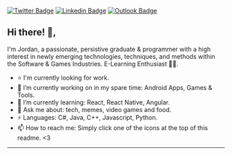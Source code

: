 [![Twitter Badge](https://img.shields.io/badge/Twitter-%40InfiniteShockz-informational)](https://twitter.com/InfiniteShockz) [![Linkedin Badge](https://img.shields.io/badge/LinkedIn-My%20LinkedIn-blue)](https://www.linkedin.com/in/jordan-mccann-b808b4156/)
[![Outlook Badge](https://img.shields.io/badge/Email-jordanmccann64%40outlook.com-blue)](mailto:jordanmccann64@outlook.com)

## Hi there! 👋, 
I'm Jordan, a passionate, persistive graduate & programmer with a high interest in newly emerging technologies, techniques, and methods within the Software & Games Industries. E-Learning Enthusiast 🏄‍♂️. 

- ⭐️ I'm currently looking for work.
- 🔭 I’m currently working on in my spare time: Android Apps, Games & Tools.
- 🌱 I’m currently learning: React, React Native, Angular.
- 💬 Ask me about: tech, memes, video games and food.
- ⚡ Languages: C#, Java, C++, Javascript, Python.
- 📫 How to reach me: Simply click one of the icons at the top of this readme. <3

---
<!--
**youugotssponged/youugotssponged** is a ✨ _special_ ✨ repository because its `README.md` (this file) appears on your GitHub profile.

Here are some ideas to get you started:

- 🔭 I’m currently working on ...
- 🌱 I’m currently learning ...
- 👯 I’m looking to collaborate on ...
- 🤔 I’m looking for help with ...
- 💬 Ask me about ...
- 📫 How to reach me: ...
- 😄 Pronouns: ...
- ⚡ Fun fact: ...
-->
